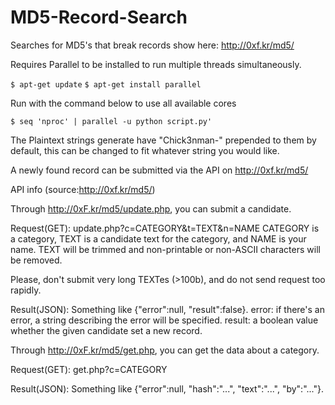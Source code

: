 # MD5-Record-Search
Searches for MD5's that break records show here: http://0xf.kr/md5/

Requires Parallel to be installed to run multiple threads simultaneously.

`$ apt-get update`
`$ apt-get install parallel`

Run with the command below to use all available cores

`$ seq 'nproc' | parallel -u python script.py'`

The Plaintext strings generate have "Chick3nman-" prepended to them by default, this can be changed to fit whatever string you would like.

A newly found record can be submitted via the API on http://0xf.kr/md5/

API info (source:http://0xf.kr/md5/)

Through http://0xF.kr/md5/update.php, you can submit a candidate.

Request(GET): update.php?c=CATEGORY&t=TEXT&n=NAME
CATEGORY is a category, TEXT is a candidate text for the category, and NAME is your name.
TEXT will be trimmed and non-printable or non-ASCII characters will be removed.

Please, don't submit very long TEXTes (>100b), and do not send request too rapidly.

Result(JSON): Something like {"error":null, "result":false}.
error: if there's an error, a string describing the error will be specified.
result: a boolean value whether the given candidate set a new record.

Through http://0xF.kr/md5/get.php, you can get the data about a category.

Request(GET): get.php?c=CATEGORY

Result(JSON): Something like {"error":null, "hash":"...", "text":"...", "by":"..."}.
